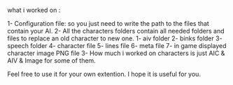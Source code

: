 what i worked on :

1- Configuration file: so you just need to write the path to the files that contain your AI.
2- All the characters folders contain all needed folders and files to replace an old character to new one.
      1- aiv folder 2- binks folder 3- speech folder
      4- character file 5- lines file 6- meta file 
      7- in game displayed character image PNG file
3- How much i worked on characters is just AIC & AIV & Image for some of them.

Feel free to use it for your own extention.
I hope it is useful for you.

